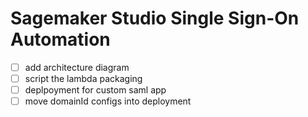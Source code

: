 # Sagemaker Studio Single Sign-On Automation
- [ ] add architecture diagram
- [ ] script the lambda packaging
- [ ] deplpoyment for custom saml app
- [ ] move domainId configs into deployment